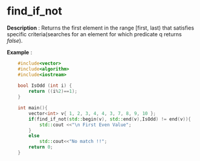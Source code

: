 # find_if_not

**Description** : Returns the first element in the range [first, last) that satisfies specific criteria(searches for an element for which predicate q returns *false*).

**Example** : 
```cpp
    #include<vector>
    #include<algorithm> 
    #include<iostream>
    
    bool IsOdd (int i) {
        return ((i%2)==1);
    }

    int main(){
        vector<int> v{ 1, 2, 3, 4, 4, 3, 7, 8, 9, 10 };
        if(find_if_not(std::begin(v), std::end(v),IsOdd) != end(v)){
            std::cout <<"\n First Even Value";
        }
        else
            std::cout<<"No match !!";
        return 0;
    }
 ```